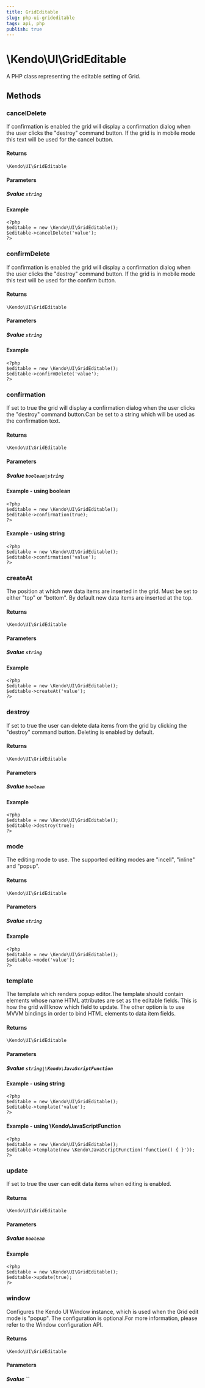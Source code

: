 ```yaml
---
title: GridEditable
slug: php-ui-grideditable
tags: api, php
publish: true
---
```


# \Kendo\UI\GridEditable

A PHP class representing the editable setting of Grid.


## Methods

### cancelDelete
If confirmation is enabled the grid will display a confirmation dialog when the user clicks the "destroy" command button.
If the grid is in mobile mode this text will be used for the cancel button.

#### Returns
`\Kendo\UI\GridEditable`

#### Parameters

##### $value `string`



#### Example 
    <?php
    $editable = new \Kendo\UI\GridEditable();
    $editable->cancelDelete('value');
    ?>

### confirmDelete
If confirmation is enabled the grid will display a confirmation dialog when the user clicks the "destroy" command button.
If the grid is in mobile mode this text will be used for the confirm button.

#### Returns
`\Kendo\UI\GridEditable`

#### Parameters

##### $value `string`



#### Example 
    <?php
    $editable = new \Kendo\UI\GridEditable();
    $editable->confirmDelete('value');
    ?>

### confirmation
If set to true the grid will display a confirmation dialog when the user clicks the "destroy" command button.Can be set to a string which will be used as the confirmation text.

#### Returns
`\Kendo\UI\GridEditable`

#### Parameters

##### $value `boolean|string`



#### Example  - using boolean
    <?php
    $editable = new \Kendo\UI\GridEditable();
    $editable->confirmation(true);
    ?>

#### Example  - using string
    <?php
    $editable = new \Kendo\UI\GridEditable();
    $editable->confirmation('value');
    ?>

### createAt
The position at which new data items are inserted in the grid. Must be set to either "top" or "bottom". By default new data items are inserted at the top.

#### Returns
`\Kendo\UI\GridEditable`

#### Parameters

##### $value `string`



#### Example 
    <?php
    $editable = new \Kendo\UI\GridEditable();
    $editable->createAt('value');
    ?>

### destroy
If set to true the user can delete data items from the grid by clicking the "destroy" command button. Deleting is enabled by default.

#### Returns
`\Kendo\UI\GridEditable`

#### Parameters

##### $value `boolean`



#### Example 
    <?php
    $editable = new \Kendo\UI\GridEditable();
    $editable->destroy(true);
    ?>

### mode
The editing mode to use. The supported editing modes are "incell", "inline" and "popup".

#### Returns
`\Kendo\UI\GridEditable`

#### Parameters

##### $value `string`



#### Example 
    <?php
    $editable = new \Kendo\UI\GridEditable();
    $editable->mode('value');
    ?>

### template
The template which renders popup editor.The template should contain elements whose name HTML attributes are set as the editable fields. This is how the grid will know
which field to update. The other option is to use MVVM bindings in order to bind HTML elements to data item fields.

#### Returns
`\Kendo\UI\GridEditable`

#### Parameters

##### $value `string|\Kendo\JavaScriptFunction`



#### Example  - using string
    <?php
    $editable = new \Kendo\UI\GridEditable();
    $editable->template('value');
    ?>

#### Example  - using \Kendo\JavaScriptFunction
    <?php
    $editable = new \Kendo\UI\GridEditable();
    $editable->template(new \Kendo\JavaScriptFunction('function() { }'));
    ?>

### update
If set to true the user can edit data items when editing is enabled.

#### Returns
`\Kendo\UI\GridEditable`

#### Parameters

##### $value `boolean`



#### Example 
    <?php
    $editable = new \Kendo\UI\GridEditable();
    $editable->update(true);
    ?>

### window
Configures the Kendo UI Window instance, which is used when the Grid edit mode is "popup". The configuration is optional.For more information, please refer to the Window configuration API.

#### Returns
`\Kendo\UI\GridEditable`

#### Parameters

##### $value ``



